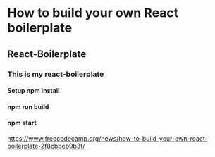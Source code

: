 # How to build your own React boilerplate

## React-Boilerplate

### This is my react-boilerplate

#### Setup npm install

#### npm run build

#### npm start

https://www.freecodecamp.org/news/how-to-build-your-own-react-boilerplate-2f8cbbeb9b3f/
